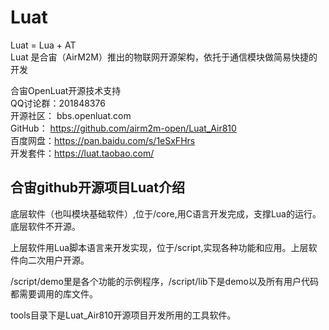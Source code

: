 # Luat
Luat = Lua +  AT  
Luat 是合宙（AirM2M）推出的物联网开源架构，依托于通信模块做简易快捷的开发

合宙OpenLuat开源技术支持  
QQ讨论群：201848376  
开源社区： bbs.openluat.com  
GitHub： https://github.com/airm2m-open/Luat_Air810  
百度网盘：https://pan.baidu.com/s/1eSxFHrs  
开发套件：https://luat.taobao.com/

## 合宙github开源项目Luat介绍


底层软件（也叫模块基础软件）,位于/core,用C语言开发完成，支撑Lua的运行。底层软件不开源。

上层软件用Lua脚本语言来开发实现，位于/script,实现各种功能和应用。上层软件向二次用户开源。 

/script/demo里是各个功能的示例程序，/script/lib下是demo以及所有用户代码都需要调用的库文件。

tools目录下是Luat_Air810开源项目开发所用的工具软件。

